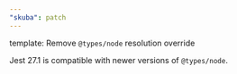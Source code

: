 ```yaml
---
"skuba": patch
---
```


template: Remove `@types/node` resolution override

Jest 27.1 is compatible with newer versions of `@types/node`.
